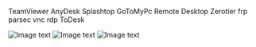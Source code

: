 TeamViewer
AnyDesk
Splashtop
GoToMyPc
Remote Desktop
Zerotier
frp
parsec
vnc
rdp
ToDesk

![Image text](https://raw.githubusercontent.com/ji4ozhu/ToDesk/main/todesk.png)
![Image text](https://raw.githubusercontent.com/ji4ozhu/ToDesk/main/lite.png)
![Image text](https://raw.githubusercontent.com/ji4ozhu/ToDesk/main/tdlite.png)
